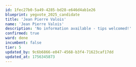 ```yaml
---
id: 1fec27b0-5a49-4285-bd28-e646d4ab1e26
blueprint: yegvote_2025_candidate
title: 'Jean Pierre Valois'
name: 'Jean Pierre Valois'
description: 'No information available - tips welcomed!'
confirmed: true
ward: dene
incumbent: false
tier: 5
updated_by: 9c6b6866-e047-4568-b3f4-71623caf17dd
updated_at: 1756345873
---
```

